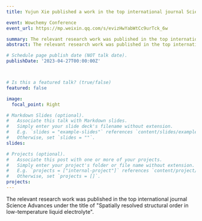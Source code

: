 ```yaml
---
title: Yujun Xie published a work in the top international journal Science Advances

event: Wowchemy Conference
event_url: https://mp.weixin.qq.com/s/evizHwYabWtCc9urTck_6w

summary: The relevant research work was published in the top international journal Science Advances under the title of "Spatially resolved structural order in low-temperature liquid electrolyte".
abstract: The relevant research work was published in the top international journal Science Advances under the title of "Spatially resolved structural order in low-temperature liquid electrolyte".

# Schedule page publish date (NOT talk date).
publishDate: '2023-04-27T00:00:00Z'



# Is this a featured talk? (true/false)
featured: false

image:
  focal_point: Right

# Markdown Slides (optional).
#   Associate this talk with Markdown slides.
#   Simply enter your slide deck's filename without extension.
#   E.g. `slides = "example-slides"` references `content/slides/example-slides.md`.
#   Otherwise, set `slides = ""`.
slides:

# Projects (optional).
#   Associate this post with one or more of your projects.
#   Simply enter your project's folder or file name without extension.
#   E.g. `projects = ["internal-project"]` references `content/project/deep-learning/index.md`.
#   Otherwise, set `projects = []`.
projects:
---
```


The relevant research work was published in the top international journal Science Advances under the title of "Spatially resolved structural order in low-temperature liquid electrolyte".

